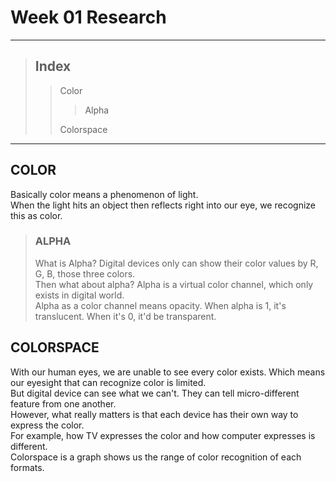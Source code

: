# Week 01 Research
- - -
> ## Index
>   > Color
>   >   > Alpha
>   >   > 
>   > Colorspace
- - -
## COLOR
Basically color means a phenomenon of light.  
When the light hits an object then reflects right into our eye, we recognize this as color.   
> ### ALPHA
> What is Alpha? Digital devices only can show their color values by R, G, B, those three colors.   
> Then what about alpha? Alpha is a virtual color channel, which only exists in digital world.   
> Alpha as a color channel means opacity. When alpha is 1, it's translucent. When it's 0, it'd be transparent.   
   
## COLORSPACE   
With our human eyes, we are unable to see every color exists. Which means our eyesight that can recognize color is limited.   
But digital device can see what we can't. They can tell micro-different feature from one another.   
However, what really matters is that each device has their own way to express the color.   
For example, how TV expresses the color and how computer expresses is different.   
Colorspace is a graph shows us the range of color recognition of each formats.   
